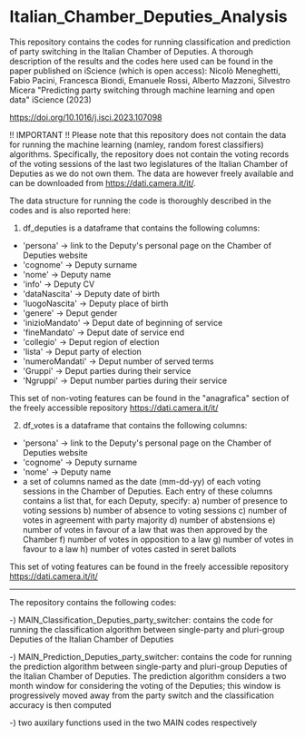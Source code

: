 # Italian_Chamber_Deputies_Analysis

This repository contains the codes for running classification and prediction of party switching in the Italian Chamber of Deputies. 
A thorough description of the results and the codes here used can be found in the paper published on iScience (which is open access): Nicolò Meneghetti, Fabio Pacini, Francesca Biondi, Emanuele Rossi, Alberto Mazzoni, Silvestro Micera "Predicting party switching through machine learning and open data" iScience (2023) 

https://doi.org/10.1016/j.isci.2023.107098

!! IMPORTANT !!
Please note that this repository does not contain the data for running the machine learning (namley, random forest classifiers) algorithms. Specifically, the repository does not contain the voting records of the voting sessions of the last two legislatures of the Italian Chamber of Deputies as we do not own them. The data are however freely available and can be downloaded from https://dati.camera.it/it/. 



The data structure for running the code is thoroughly described in the codes and is also reported here: 

1) df_deputies is a dataframe that contains the following columns: 
- 'persona' -> link to the Deputy's personal page on the Chamber of Deputies website
- 'cognome' -> Deputy surname
- 'nome' -> Deputy name
- 'info' -> Deputy CV
- 'dataNascita' -> Deputy date of birth
- 'luogoNascita' -> Deputy place of birth
- 'genere' -> Deput gender
- 'inizioMandato' -> Deput date of beginning of service
- 'fineMandato' -> Deput date of service end
- 'collegio' -> Deput region of election
- 'lista' -> Deput party of election
- 'numeroMandati' -> Deput number of served terms
- 'Gruppi' -> Deput parties during their service
- 'Ngruppi' -> Deput number parties during their service

This set of non-voting features can be found in the "anagrafica" section of the freely accessible repository https://dati.camera.it/it/

2) df_votes is a dataframe that contains the following columns: 
- 'persona' -> link to the Deputy's personal page on the Chamber of Deputies website
- 'cognome' -> Deputy surname
- 'nome' -> Deputy name
- a set of columns named as the date (mm-dd-yy) of each voting sessions in the Chamber of  Deputies. Each entry of these columns contains a list that, for each Deputy, specify: 
    a) number of presence to voting sessions
    b) number of absence to voting sessions
    c) number of votes in agreement with party majority
    d) number of abstensions
    e) number of votes in favour of a law that was then approved by the Chamber 
    f) number of votes in opposition to a law
    g) number of votes in favour to a law
    h) number of votes casted in seret ballots

This set of voting features can be found in the freely accessible repository https://dati.camera.it/it/


_______________________________________________________________________________________________


The repository contains the following codes:


-) MAIN_Classification_Deputies_party_switcher: contains the code for running the classification algorithm between single-party and pluri-group Deputies of the Italian Chamber of Deputies


-) MAIN_Prediction_Deputies_party_switcher: contains the code for running the prediction algorithm between single-party and pluri-group Deputies of the Italian Chamber of Deputies. The prediction algorithm considers a two month window for considering the voting of the Deputies; this window is progressively moved away from the party switch and the classification accuracy is then computed

-) two auxilary functions used in the two MAIN codes respectively
